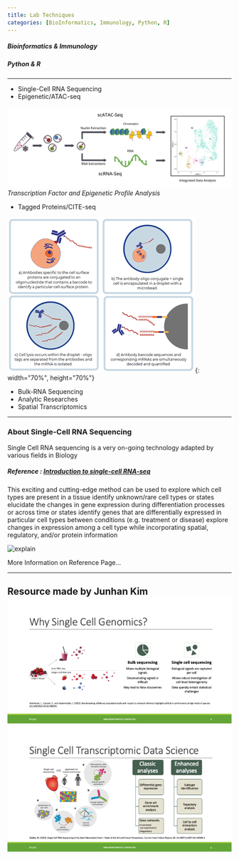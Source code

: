 ```yaml
---
title: Lab Techniques
categories: [BioInformatics, Immunology, Python, R]
---
```

##### Bioinformatics & Immunology
##### Python & R  

---
* Single-Cell RNA Sequencing
* Epigenetic/ATAC-seq  

![atacseq](/assets/images/atac_and_scrna.png)  
*Transcription Factor and Epigenetic Profile Analysis*

* Tagged Proteins/CITE-seq  

![citeseq](/assets/images/Cite-seq.png "CITE-seq"){: width="70%", height="70%"}

* Bulk-RNA Sequencing
* Analytic Researches
* Spatial Transcriptomics  
---

### About Single-Cell RNA Sequencing
Single Cell RNA sequencing is a very on-going technology adapted by various fields in Biology
##### Reference : [Introduction to single-cell RNA-seq](https://hbctraining.github.io/scRNA-seq_online/lessons/01_intro_to_scRNA-seq.html)
  

This exciting and cutting-edge method can be used to
explore which cell types are present in a tissue
identify unknown/rare cell types or states
elucidate the changes in gene expression during differentiation processes or across time or states
identify genes that are differentially expressed in particular cell types between conditions (e.g. treatment or disease)
explore changes in expression among a cell type while incorporating spatial, regulatory, and/or protein information

![explain](https://hbctraining.github.io/scRNA-seq_online/img/sc_analyses.png)

More Information on Reference Page...

---
Resource made by Junhan Kim
![singlecell1](/assets/images/photo1.png)
![singlecell2](/assets/images/photo2.png)
---